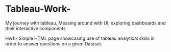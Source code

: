 # Tableau-Work-
My journey with tableau, Messing around with UI, exploring dashboards and their interactive components

Hw1:-
Simple HTML page showcasing use of tableau analytical skills in order to answer questions on a given Dataset.

